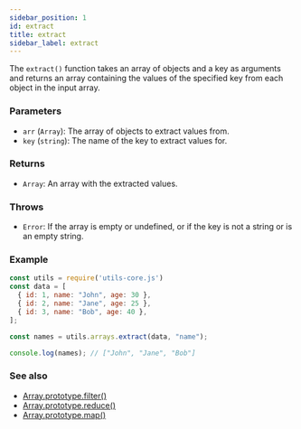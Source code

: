 ```yaml
---
sidebar_position: 1
id: extract
title: extract
sidebar_label: extract
---
```


The `extract()` function takes an array of objects and a key as arguments and returns an array containing the values of the specified key from each object in the input array.
### Parameters
- `arr` (`Array`): The array of objects to extract values from.
- `key` (`string`): The name of the key to extract values for.

### Returns
- `Array`: An array with the extracted values.

### Throws
- `Error`: If the array is empty or undefined, or if the key is not a string or is an empty string.

### Example

```javascript
const utils = require('utils-core.js')
const data = [
  { id: 1, name: "John", age: 30 },
  { id: 2, name: "Jane", age: 25 },
  { id: 3, name: "Bob", age: 40 },
];

const names = utils.arrays.extract(data, "name");

console.log(names); // ["John", "Jane", "Bob"]
```

### See also

- [Array.prototype.filter()](https://developer.mozilla.org/en-US/docs/Web/JavaScript/Reference/Global_Objects/Array/filter)
- [Array.prototype.reduce()](https://developer.mozilla.org/en-US/docs/Web/JavaScript/Reference/Global_Objects/Array/reduce)
- [Array.prototype.map()](https://developer.mozilla.org/en-US/docs/Web/JavaScript/Reference/Global_Objects/Array/map)
